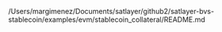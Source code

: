 /Users/margimenez/Documents/satlayer/github2/satlayer-bvs-stablecoin/examples/evm/stablecoin_collateral/README.md